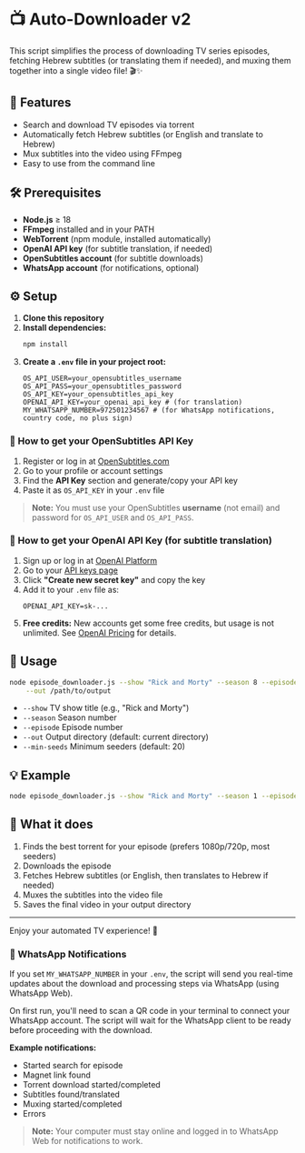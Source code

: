 # 📺 Auto-Downloader v2

This script simplifies the process of downloading TV series episodes, fetching Hebrew subtitles (or translating them if needed), and muxing them together into a single video file! 🎬✨

## 🚀 Features
- Search and download TV episodes via torrent
- Automatically fetch Hebrew subtitles (or English and translate to Hebrew)
- Mux subtitles into the video using FFmpeg
- Easy to use from the command line

## 🛠️ Prerequisites
- **Node.js** ≥ 18
- **FFmpeg** installed and in your PATH
- **WebTorrent** (npm module, installed automatically)
- **OpenAI API key** (for subtitle translation, if needed)
- **OpenSubtitles account** (for subtitle downloads)
- **WhatsApp account** (for notifications, optional)

## ⚙️ Setup
1. **Clone this repository**
2. **Install dependencies:**
   ```sh
   npm install
   ```
3. **Create a `.env` file in your project root:**
   ```env
   OS_API_USER=your_opensubtitles_username
   OS_API_PASS=your_opensubtitles_password
   OS_API_KEY=your_opensubtitles_api_key
   OPENAI_API_KEY=your_openai_api_key # (for translation)
   MY_WHATSAPP_NUMBER=972501234567 # (for WhatsApp notifications, country code, no plus sign)
   ```

### 🔑 How to get your OpenSubtitles API Key
1. Register or log in at [OpenSubtitles.com](https://www.opensubtitles.com/)
2. Go to your profile or account settings
3. Find the **API Key** section and generate/copy your API key
4. Paste it as `OS_API_KEY` in your `.env` file

> **Note:** You must use your OpenSubtitles **username** (not email) and password for `OS_API_USER` and `OS_API_PASS`.

### 🤖 How to get your OpenAI API Key (for subtitle translation)
1. Sign up or log in at [OpenAI Platform](https://platform.openai.com/signup)
2. Go to your [API keys page](https://platform.openai.com/api-keys)
3. Click **"Create new secret key"** and copy the key
4. Add it to your `.env` file as:
   ```env
   OPENAI_API_KEY=sk-...
   ```
5. **Free credits:** New accounts get some free credits, but usage is not unlimited. See [OpenAI Pricing](https://openai.com/pricing) for details.

## 📝 Usage

```sh
node episode_downloader.js --show "Rick and Morty" --season 8 --episode 5 \
    --out /path/to/output
```

- `--show`      TV show title (e.g., "Rick and Morty")
- `--season`    Season number
- `--episode`   Episode number
- `--out`       Output directory (default: current directory)
- `--min-seeds` Minimum seeders (default: 20)

## 💡 Example
```sh
node episode_downloader.js --show "Rick and Morty" --season 1 --episode 1 --out ~/Videos/ --min-seeds 25
```

## 🧩 What it does
1. Finds the best torrent for your episode (prefers 1080p/720p, most seeders)
2. Downloads the episode
3. Fetches Hebrew subtitles (or English, then translates to Hebrew if needed)
4. Muxes the subtitles into the video file
5. Saves the final video in your output directory

---

Enjoy your automated TV experience! 🍿

### 📲 WhatsApp Notifications

If you set `MY_WHATSAPP_NUMBER` in your `.env`, the script will send you real-time updates about the download and processing steps via WhatsApp (using WhatsApp Web). 

On first run, you'll need to scan a QR code in your terminal to connect your WhatsApp account. 
The script will wait for the WhatsApp client to be ready before proceeding with the download.

**Example notifications:**
- Started search for episode
- Magnet link found
- Torrent download started/completed
- Subtitles found/translated
- Muxing started/completed
- Errors

> **Note:** Your computer must stay online and logged in to WhatsApp Web for notifications to work.
